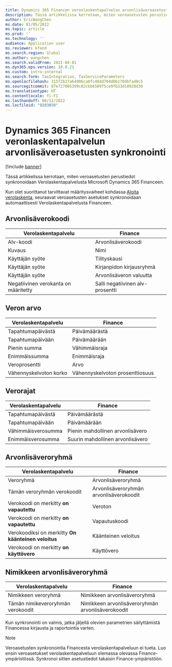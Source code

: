 ```yaml
---
title: Dynamics 365 Financen veronlaskentapalvelun arvonlisäveroasetusten synkronointi
description: Tässä artikkelissa kerrotaan, miten veroasetusten perustiedot synkronoidaan Verolaskentapalvelusta Microsoft Dynamics 365 Financeen.
author: EricWangChen
ms.date: 01/05/2022
ms.topic: article
ms.prod: ''
ms.technology: ''
audience: Application user
ms.reviewer: kfend
ms.search.region: Global
ms.author: wangchen
ms.search.validFrom: 2021-04-01
ms.dyn365.ops.version: 10.0.21
ms.custom: intro-internal
ms.search.form: TaxIntegration, TaxServiceParameters
ms.openlocfilehash: 315f2b27a64906ca0fc404d704d0b170dbfa48c5
ms.sourcegitcommit: 87e727005399c82cbb6509f5ce9fb33d18928d30
ms.translationtype: HT
ms.contentlocale: fi-FI
ms.lasthandoff: 08/12/2022
ms.locfileid: "9283850"
---
```

# <a name="sync-the-tax-setup-from-the-tax-calculation-service-to-dynamics-365-finance"></a>Dynamics 365 Financen veronlaskentapalvelun arvonlisäveroasetusten synkronointi

[!include [banner](../includes/banner.md)]

Tässä artikkelissa kerrotaan, miten veroasetusten perustiedot synkronoidaan Verolaskentapalvelusta Microsoft Dynamics 365 Financeen.

Kun olet suorittanut tarvittavat määritysvaiheet kohdassa [Aloita verolaskenta](global-get-started-with-tax-calculation-service.md), seuraavat veroasetusten asetukset synkronoidaan automaattisesti Verolaskentapalvelusta Financeen.

## <a name="sales-tax-code"></a>Arvonlisäverokoodi

| Verolaskentapalvelu           | Finance                             |
| --------------------------------- | ----------------------------------- |
| Alv-koodi                          | Arvonlisäverokoodi                      |
| Kuvaus                       | Nimi                                |
| Käyttäjän syöte                        | Tilityskausi                   |
| Käyttäjän syöte                        | Kirjanpidon kirjausryhmä                |
| Käyttäjän syöte                        | Arvonlisäveron valuutta                  |
| Negatiivinen verokanta on määritetty | Salli negatiivinen alv-prosentti |

## <a name="tax-value"></a>Veron arvo

| Verolaskentapalvelu | Finance                   |
| ----------------------- | ------------------------- |
| Tapahtumapäivästä   | Päivämäärästä                 |
| Tapahtumapäivään     | Päivämäärään                   |
| Pienin summa          | Vähimmäisraja             |
| Enimmäissumma          | Enimmäisraja             |
| Veroprosentti                | Arvo                     |
| Vähennyskelvoton korko     | Vähennyskelvoton prosenttiosuus |

## <a name="tax-limits"></a>Verorajat

| Verolaskentapalvelu | Finance           |
| ----------------------- | ----------------- |
| Tapahtumapäivästä   | Päivämäärästä         |
| Tapahtumapäivään     | Päivämäärään           |
| Vähimmäisverosumma      | Pienin mahdollinen arvonlisävero |
| Enimmäisverosumma      | Suurin mahdollinen arvonlisävero |

## <a name="sales-tax-group"></a>Arvonlisäveroryhmä

| Verolaskentapalvelu                         | Finance                                    |
| ----------------------------------------------- | ------------------------------------------ |
| Veroryhmä                                       | Arvonlisäveroryhmä                            |
| Tämän veroryhmän verokoodit                  | Arvonlisäveroryhmän arvonlisäverokoodit |
| Verokoodi on merkitty **on vapautettu**         | Veroton                                     |
| Verokoodi on merkitty **on vapautettu**         | Vapautuskoodi                                |
| Verokoodiksi on merkitty **On käänteinen veloitus** | Käänteinen veloitus                             |
| Verokoodi on merkitty **on käyttövero**        | Käyttövero                                    |

## <a name="item-sales-tax-group"></a>Nimikkeen arvonlisäveroryhmä

| Verolaskentapalvelu             | Finance                                         |
| ----------------------------------- | ----------------------------------------------- |
| Nimikkeen veroryhmä                      | Nimikkeen arvonlisäveroryhmä                            |
| Tämän nimikeveroryhmän verokoodit | Nimikkeen arvonlisäveroryhmän arvonlisäverokoodit |

Kun synkronointi on valmis, jatka jäljellä olevien parametrien säilyttämistä Financessa kirjausta ja raportointia varten.

> [!NOTE]
> Veroasetusten synkronointia Financesta verolaskentapalveluun ei tueta. Luo ensin veroasetukset verolaskentapalveluun olemassa olevassa Finance-ympäristössä. Synkronoi sitten asetustiedot takaisin Finance-ympäristöön.
